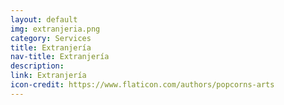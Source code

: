 ```yaml
---
layout: default
img: extranjeria.png
category: Services
title: Extranjería
nav-title: Extranjería
description:
link: Extranjería
icon-credit: https://www.flaticon.com/authors/popcorns-arts
---
```

